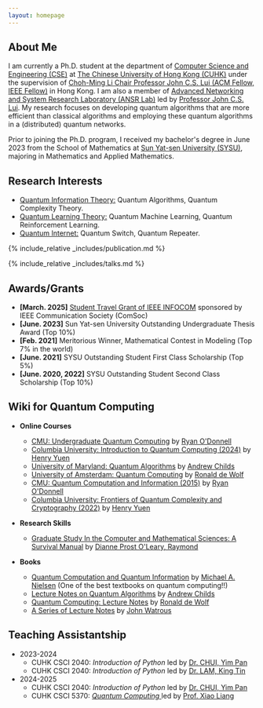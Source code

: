 ```yaml
---
layout: homepage
---
```


## About Me
I am currently a Ph.D. student at the department of <a href="https://www.cse.cuhk.edu.hk"  target="_blank">Computer Science and Engineering (CSE)</a> at <a href="https://www.cuhk.edu.hk/chinese/index.html"  target="_blank">The Chinese University of Hong Kong (CUHK)</a> under the supervision of <a href="http://www.cse.cuhk.edu.hk/~cslui/"  target="_blank">Choh-Ming Li Chair Professor John C.S. Lui (ACM Fellow, IEEE Fellow)</a> in Hong Kong. I am also a member of <a href="http://ansrlab.cse.cuhk.edu.hk"  target="_blank">Advanced Networking and System Research Laboratory (ANSR Lab)</a> led by <a href="http://www.cse.cuhk.edu.hk/~cslui/"  target="_blank"> Professor John C.S. Lui</a>. My research focuses on developing quantum algorithms that are more efficient than classical algorithms and employing these quantum algorithms in a (distributed) quantum networks. 

Prior to joining the Ph.D. program, I received my bachelor's degree in June 2023 from the School of Mathematics at <a href="https://www.sysu.edu.cn" target = "_blank"> Sun Yat-sen University (SYSU)</a>, majoring in Mathematics and Applied Mathematics. 


## Research Interests
- <a href="https://en.wikipedia.org/wiki/Quantum_information" target="_blank">Quantum Information Theory:</a> Quantum Algorithms, Quantum Complexity Theory.
- <a href="https://en.wikipedia.org/wiki/Quantum_machine_learning" target="_blank">Quantum Learning Theory:</a> Quantum Machine Learning, Quantum Reinforcement Learning.
- <a href="https://en.wikipedia.org/wiki/Quantum_network" target="_blank">Quantum Internet:</a> Quantum Switch, Quantum Repeater.

{% include_relative _includes/publication.md %}

{% include_relative _includes/talks.md %}


## Awards/Grants
- **[March. 2025]** <a href="https://infocom2025.ieee-infocom.org/authors/student-travel-grant" target="_blank">Student Travel Grant of IEEE INFOCOM</a> sponsored by IEEE Communication Society (ComSoc)
- **[June. 2023]** Sun Yat-sen University Outstanding Undergraduate Thesis Award (Top 10%)
- **[Feb. 2021]** Meritorious Winner, Mathematical Contest in Modeling (Top 7% in the world)
- **[June. 2021]** SYSU Outstanding Student First Class Scholarship (Top 5%)
- **[June. 2020, 2022]** SYSU Outstanding Student Second Class Scholarship (Top 10%)


## Wiki for Quantum Computing
- **Online Courses**
    <!-- - <a href="https://staff.ie.cuhk.edu.hk/~xjlin/IERG6120/" target="_blank">CUHK IERG 6120: *Convex and Stochastic Optimization and Applications*</a> by <a href="https://staff.ie.cuhk.edu.hk/~xjlin/" target="_blank">Professor Xiaojun Lin</a>  -->
    <!-- - <a href="https://www.coursera.org/learn/information-theory/home/week/1" target="_blank">CUHK ENGG 5301: *Information Theory*</a> by <a href="https://www.ie.cuhk.edu.hk/faculty/yeung-wai-ho-raymond/" target="_blank">Professor YEUNG Wai Ho, Raymond</a> -->
    <!-- - MIT Open Courseware: <a href="https://ocw.mit.edu/courses/6-231-dynamic-programming-and-stochastic-control-fall-2015/" target="_blank">*Dynamic Programming And Stochastic Control*</a> -->
    <!-- - <a href="https://yuanz.web.illinois.edu/teaching/IE498fa19/" target="_blank">UIUC IE498: *Online Learning and Decision Making*</a> by <a href="https://yuanz.web.illinois.edu/index.html" target="_blank">Professor Yuan Zhou</a> -->
    <!-- - <a href="https://www.cs.princeton.edu/~wayne/kleinberg-tardos/" target="_blank">Princeton University: *Algorithm Design*</a> by <a href="https://www.cs.princeton.edu/~wayne/contact/" target="_blank">Dr.Kevin Wayne</a> -->
    - <a href="https://www.youtube.com/playlist?list=PLm3J0oaFux3bF48kurxGR6jrmPaQf6lkN" target="_blank">CMU: Undergraduate Quantum Computing</a> by <a href="https://www.cs.cmu.edu/~odonnell/" target="_blank">Ryan O'Donnell</a>
    - <a href="https://www.henryyuen.net/classes/fall2024/" target="_blank">Columbia University: Introduction to Quantum Computing (2024)</a> by <a href="https://www.henryyuen.net/#about" target="_blank">Henry Yuen</a>
    - <a href="https://www.cs.umd.edu/class/spring2025/cmsc858Q/" target="_blank">University of Maryland: Quantum Algorithms</a> by <a href="https://www.cs.umd.edu/~amchilds/" target="_blank">Andrew Childs</a>
    - <a href="https://homepages.cwi.nl/~rdewolf/qc24.html" target="_blank">University of Amsterdam: Quantum Computing</a> by <a href="https://homepages.cwi.nl/~rdewolf/#Courses" target="_blank">Ronald de Wolf</a>
    - <a href="https://www.cs.cmu.edu/~odonnell/quantum15/" target="_blank">CMU: Quantum Computation and Information (2015)</a> by <a href="https://www.cs.cmu.edu/~odonnell/" target="_blank">Ryan O'Donnell</a>
    - <a href="https://www.henryyuen.net/classes/spring2022/" target="_blank">Columbia University: Frontiers of Quantum Complexity and Cryptography (2022)</a> by <a href="https://www.henryyuen.net/#about" target="_blank">Henry Yuen</a>

- **Research Skills**
    - <a href="https://www.cs.umd.edu/~oleary/gradstudy/gradstudy.html" target="_blank">Graduate Study In the Computer and Mathematical Sciences: A Survival Manual</a> by <a href="https://www.cs.umd.edu/~oleary/" target="_blank">Dianne Prost O'Leary, Raymond</a>
- **Books**
    <!-- - <a href="https://www.sciencedirect.com/bookseries/mathematics-in-science-and-engineering/vol/125/suppl/C" target="_blank">*Dynamic Programming and Stochastic Control*</a> edited by <a href="https://www.mit.edu/~dimitrib/home.html" target="_blank"> Dimitri P. Bertsekas</a> -->
    - <a href="https://michaelnielsen.org/qcqi/QINFO-book-nielsen-and-chuang-toc-and-chapter1-nov00.pdf" target="_blank">Quantum Computation and Quantum Information</a> by <a href="https://michaelnielsen.org/" target="_blank">Michael A. Nielsen</a> (One of the best textbooks on quantum computing!!)
    <!-- - <a href="https://dspace.mit.edu/handle/1721.1/3719" target="_blank">*Parallel and Distributed Computation:Numerical Methods*</a> edited by <a href="https://www.mit.edu/~dimitrib/home.html" target="_blank"> Dimitri P. Bertsekas</a> -->
    - <a href="https://www.cs.umd.edu/~amchilds/qa/" target="_blank">Lecture Notes on Quantum Algorithms</a> by <a href="https://www.cs.umd.edu/~amchilds/" target="_blank">Andrew Childs</a>
    - <a href="https://homepages.cwi.nl/~rdewolf/qcnotes.pdf" target="_blank">Quantum Computing: Lecture Notes</a> by <a href="https://homepages.cwi.nl/~rdewolf/#Courses" target="_blank">Ronald de Wolf</a>
    - <a href="https://johnwatrous.com/lecture-notes/" target="_blank">A Series of Lecture Notes</a> by <a href="https://johnwatrous.com/" target="_blank">John Watrous</a>
    <!-- - <a href="https://rltheorybook.github.io/rltheorybook_AJKS.pdf" target="_blank">Reinforcement Learning: Theory and Algorithms</a> by <a href="https://alekhagarwal.net/" target="_blank"> Alekh Agarwal</a> et al. -->

## Teaching Assistantship
- 2023-2024
    - CUHK CSCI 2040: *Introduction of Python* led by <a href="https://www.cse.cuhk.edu.hk/~ypchui/" target="_blank"> Dr. CHUI, Yim Pan </a> 
    - CUHK CSCI 2040: *Introduction of Python* led by <a href="https://www.cse.cuhk.edu.hk/~ktlam/" target="_blank"> Dr. LAM, King Tin </a> 
- 2024-2025
    - CUHK CSCI 2040: *Introduction of Python* led by <a href="https://www.cse.cuhk.edu.hk/~ypchui/" target="_blank"> Dr. CHUI, Yim Pan </a> 
    - CUHK CSCI 5370: <a href="https://xiao-liang.github.io/Resources/Courses/CSCI5370-Spring25/CSCI5370-Spring25.html" target="_blank"> *Quantum Computing* </a> led by <a href="https://xiao-liang.github.io/" target="_blank"> Prof. Xiao Liang </a> 